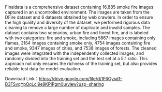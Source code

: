 Finaldata is a comprehensive dataset containing 16,885 smoke fire images captured in an uncontrolled environment. The images are taken from the DFire dataset and 6 datasets obtained by web crawlers. In order to ensure the high quality and diversity of the dataset, we performed rigorous data cleaning to remove a large number of duplicate and invalid samples. The dataset contains two scenarios, urban fire and forest fire, and is labeled with two categories: fire and smoke, including 5867 images containing only flames, 3164 images containing smoke only, 4754 images containing fire and smoke, 9347 images of cities, and 7538 images of forests. The cleaned images were integrated with the independently collected images, and randomly divided into the training set and the test set at a 5:1 ratio.  This approach not only ensures the richness of the training set, but also provides reliable test data for model evaluation.

Download Link：https://drive.google.com/file/d/1F6Oysd1-B3FSvqYpQqLci9e9KPiPgm0u/view?usp=sharing
